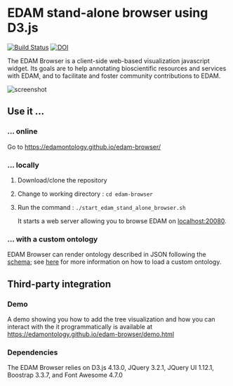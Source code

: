 # EDAM stand-alone browser using D3.js

[![Build Status](https://travis-ci.org/edamontology/edam-browser.svg?branch=main)](https://travis-ci.org/edamontology/edam-browser)
[![DOI](http://joss.theoj.org/papers/10.21105/joss.00698/status.svg)](https://doi.org/10.21105/joss.00698)

The EDAM Browser is a client-side web-based visualization javascript widget. Its goals are to help annotating bioscientific resources and services with EDAM, and to facilitate and foster community contributions to EDAM.

![screenshot](./screenshot.png)

## Use it ...

### ... online

Go to https://edamontology.github.io/edam-browser/

### ... locally

1. Download/clone the repository

2. Change to working directory : `cd edam-browser`

3. Run the command : `./start_edam_stand_alone_browser.sh`

    It starts a web server allowing you to browse EDAM on [localhost:20080](http://0.0.0.0:20080).

### ... with a custom ontology

EDAM Browser can render ontology described in JSON following the [schema](ontology.schema.json); see [here](https://github.com/edamontology/edam-browser/blob/main/paper.md#criteria-6) for more information on how to load a custom ontology.

## Third-party integration

### Demo

A demo showing you how to add the tree visualization and how you can interact with the it programmatically is available at https://edamontology.github.io/edam-browser/demo.html

### Dependencies

The EDAM Browser relies on D3.js 4.13.0, JQuery 3.2.1, JQuery UI 1.12.1, Boostrap 3.3.7, and Font Awesome 4.7.0
